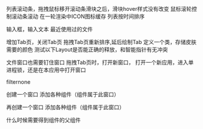 列表滚动条，拖拽鼠标移开滚动条滑块之后，滑块hover样式没有改变
鼠标滚轮控制滚动条滚动
在一轮渲染中ICON图标缓存
列表按时间排序

输入框，输入文本
最近使用过的文件


增加Tab页，关闭Tab页
拖拽Tab页重新排序,延后绘制Tab
定义一个类，存储皮肤需要的颜色
测试以下Layout是否能正确的释放，和智能指针有无冲突

文件窗口也需要钉住窗口
拖拽Tab页时，打开新窗口，
打开一个新应用，进入单进程锁，还是在本应用中打开窗口


filternone


创建一个窗口
添加各种组件（组件属于此窗口）

再创建一个窗口
添加各种组件（组件属于此窗口）

什么时候需要得到组件的父组件